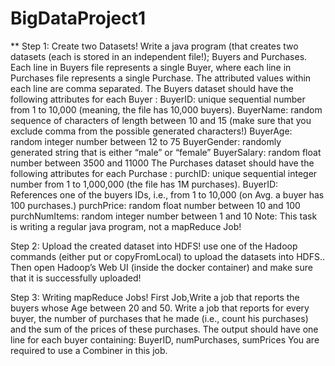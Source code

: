 # BigDataProject1

** Step 1: Create two Datasets! Write a java program (that creates two datasets (each is stored in an independent file!); Buyers and Purchases. Each line in Buyers file represents a single Buyer, where each line in Purchases file represents a single Purchase. The attributed values within each line are comma separated. The Buyers dataset should have the following attributes for each Buyer : BuyerID: unique sequential number from 1 to 10,000 (meaning, the file has 10,000 buyers). BuyerName: random sequence of characters of length between 10 and 15 (make sure that you exclude comma from the possible generated characters!) BuyerAge: random integer number between 12 to 75 BuyerGender: randomly generated string that is either “male” or “female” BuyerSalary: random float number between 3500 and 11000 The Purchases dataset should have the following attributes for each Purchase : purchID: unique sequential integer number from 1 to 1,000,000 (the file has 1M purchases). BuyerID: References one of the buyers IDs, i.e., from 1 to 10,000 (on Avg. a buyer has 100 purchases.) purchPrice: random float number between 10 and 100 purchNumItems: random integer number between 1 and 10 Note: This task is writing a regular java program, not a mapReduce Job! 

Step 2: Upload the created dataset into HDFS! use one of the Hadoop commands (either put or copyFromLocal) to upload the datasets into HDFS.. Then open Hadoop’s Web UI (inside the docker container) and make sure that it is successfully uploaded!

Step 3: Writing mapReduce Jobs! First Job,Write a job that reports the buyers whose Age between 20 and 50. Write a job that reports for every buyer, the number of purchases that he made (i.e., count his purchases) and the sum of the prices of these purchases. The output should have one line for each buyer containing: BuyerID, numPurchases, sumPrices  You are required to use a Combiner in this job.
